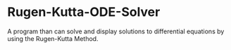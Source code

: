 # Rugen-Kutta-ODE-Solver
A program than can solve and display solutions to differential equations by using the Rugen-Kutta Method.
